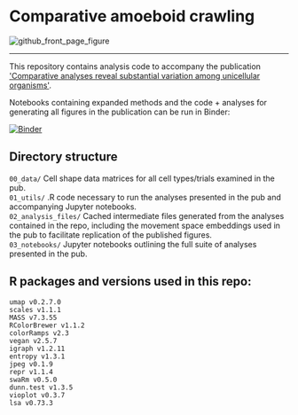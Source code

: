 # Comparative amoeboid crawling

![github_front_page_figure](https://user-images.githubusercontent.com/64554648/182730384-e9e60ead-8651-4c23-a484-b69bdd6ffe88.png)

---

This repository contains analysis code to accompany the publication ['Comparative analyses reveal substantial variation among unicellular organisms'](https://research.arcadiascience.com/pub/result-comparative-crawling).

Notebooks containing expanded methods and the code + analyses for generating all figures in the publication can be run in Binder:

[![Binder](https://mybinder.org/badge_logo.svg)](https://mybinder.org/v2/gh/ryanayork/comparative-amoeboid-crawling/main)

## Directory structure

`00_data/` Cell shape data matrices for all cell types/trials examined in the pub.<br>
`01_utils/` .R code necessary to run the analyses presented in the pub and accompanying Jupyter notebooks.<br>
`02_analysis_files/` Cached intermediate files generated from the analyses contained in the repo, including the movement space embeddings used in the pub to facilitate replication of the published figures.<br>
`03_notebooks/` Jupyter notebooks outlining the full suite of analyses presented in the pub.<br>

## R packages and versions used in this repo:

`umap v0.2.7.0`<br>
`scales v1.1.1`<br>
`MASS v7.3.55`<br>
`RColorBrewer v1.1.2`<br>
`colorRamps v2.3`<br>
`vegan v2.5.7`<br>
`igraph v1.2.11`<br>
`entropy v1.3.1`<br>
`jpeg v0.1.9`<br>
`repr v1.1.4`<br>
`swaRm v0.5.0`<br>
`dunn.test v1.3.5`<br>
`vioplot v0.3.7`<br>
`lsa v0.73.3`<br>
